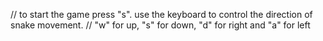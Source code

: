 // to start the game press "s". use the keyboard to control the direction of snake movement.
// "w" for up, "s" for down, "d" for right and "a" for left
